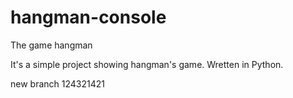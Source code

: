 # hangman-console


The game hangman

It's a simple project showing hangman's game. 
Wretten in Python.

new branch 124321421
